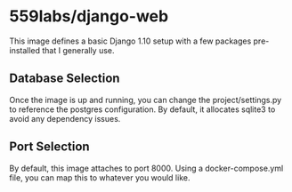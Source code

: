 # 559labs/django-web

This image defines a basic Django 1.10 setup with a few packages pre-installed
that I generally use.

## Database Selection
Once the image is up and running, you can change the project/settings.py to reference
the postgres configuration. By default, it allocates sqlite3 to avoid any dependency
issues.

## Port Selection
By default, this image attaches to port 8000. Using a docker-compose.yml file, you can
map this to whatever you would like.
